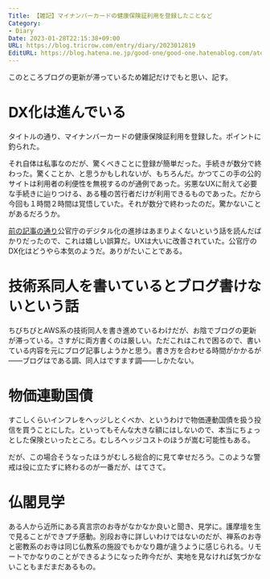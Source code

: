 ```yaml
---
Title: 【雑記】マイナンバーカードの健康保険証利用を登録したことなど
Category:
- Diary
Date: 2023-01-28T22:15:38+09:00
URL: https://blog.tricrow.com/entry/diary/2023012819
EditURL: https://blog.hatena.ne.jp/good-one/good-one.hatenablog.com/atom/entry/4207112889958328386
---
```


このところブログの更新が滞っているため雑記だけでもと思い、記す。

# DX化は進んでいる

タイトルの通り、マイナンバーカードの健康保険証利用を登録した。ポイントに釣られた。

それ自体は私事なのだが、驚くべきことに登録が簡単だった。手続きが数分で終わった。驚くことか、と思うかもしれないが、もちろんだ。かつてこの手の公的サイトは利用者の利便性を無視するのが通例であった。劣悪なUXに耐えて必要な手続きに辿りつける、ある種の苦行者だけが利用できるものであった。だから今回も１時間２時間は覚悟していた。それが数分で終わったのだ。驚かないことがあるだろうか。

[前の記事の通り](https://blog.tricrow.com/entry/books/2023012109)公官庁のデジタル化の進捗はあまりよくないという話を読んだばかりだったので、これは嬉しい誤算だ。UXは大いに改善されていた。公官庁のDX化はどうやら本気のようだ。ありがたいことである。

# 技術系同人を書いているとブログ書けないという話

ちびちびとAWS系の技術同人を書き進めているわけだが、お陰でブログの更新が滞っている。さすがに両方書くのは厳しい。ただこれはこれで困るので、書いている内容を元にブログ記事しようかと思う。書き方を合わせる時間がかかるが――ブログはである調、同人はですます調――しかたない。

# 物価連動国債

すこしくらいインフレをヘッジしとくべか、というわけで物価連動国債を扱う投信を買うことにした。といってもそんな大きな額にはしないので、本当にちょっとした保険といったところ。むしろヘッジコストのほうが嵩む可能性もある。

だが、この場合そうなったほうがむしろ総合的に見て幸せだろう。このような警戒は役に立たずに終わるのが一番だが、はてさて。

# 仏閣見学

ある人から近所にある真言宗のお寺がなかなか良いと聞き、見学に。護摩壇を生で見ることができプチ感動。別段お寺に詳しいわけではないのだが、禅系のお寺と密教系のお寺は同じ仏教系の施設でもかなり趣が違うように感じられる。リモートでかなりのことができるようになった昨今だが、実地を見なければ気づかないこともまだまだあるもの。
